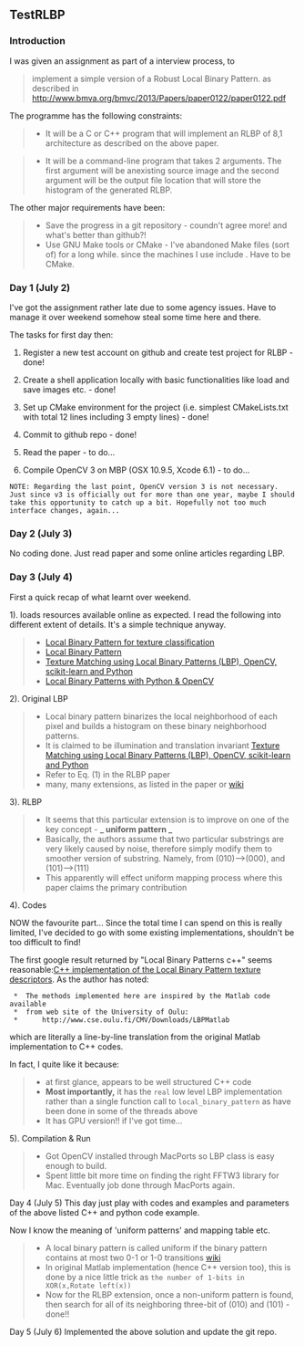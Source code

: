 ## TestRLBP

### Introduction
I was given an assignment as part of a interview process, to 
> implement a simple version of a Robust Local Binary Pattern. 
> as described in http://www.bmva.org/bmvc/2013/Papers/paper0122/paper0122.pdf

The programme has the following constraints:
>- It will be a C or C++ program that will implement an RLBP of 8,1 architecture as described on the above paper.

>- It will be a command-line program that takes 2 arguments. The first argument will be anexisting source image and the second argument will be the output file location that will store the histogram of the generated RLBP.

The other major requirements have been:
>- Save the progress in a git repository - coundn't agree more! and what's better than github?!
>- Use GNU Make tools or CMake - I've abandoned Make files (sort of) for a long while. since the machines I use include . Have to be CMake.



### Day 1 (July 2)
I've got the assignment rather late due to some agency issues. Have to manage it over weekend somehow steal some time here and there.

The tasks for first day then:

1) Register a new test account on github and create test project for RLBP - done!

2) Create a shell application locally with basic functionalities like load and save images etc. - done!

3) Set up CMake environment for the project (i.e. simplest CMakeLists.txt with total 12 lines including 3 empty lines) - done!

4) Commit to github repo - done!

5) Read the paper - to do...

6) Compile OpenCV 3 on MBP (OSX 10.9.5, Xcode 6.1) - to do...

```
NOTE: Regarding the last point, OpenCV version 3 is not necessary. Just since v3 is officially out for more than one year, maybe I should take this opportunity to catch up a bit. Hopefully not too much interface changes, again...
```

### Day 2 (July 3)
No coding done. Just read paper and some online articles regarding LBP.

### Day 3 (July 4)
First a quick recap of what learnt over weekend.

1). loads resources available online as expected. I read the following into different extent of details. It's a simple technique anyway.

>- [Local Binary Pattern for texture classification](http://scikit-image.org/docs/dev/auto_examples/plot_local_binary_pattern.html)
>- [Local Binary Pattern](http://pi-virtualworld.blogspot.co.uk/2014/01/local-binary-pattern.html)
>- [Texture Matching using Local Binary Patterns (LBP), OpenCV, scikit-learn and Python](http://hanzratech.in/2015/05/30/local-binary-patterns.html)
>- [Local Binary Patterns with Python & OpenCV](http://www.pyimagesearch.com/2015/12/07/local-binary-patterns-with-python-opencv/)

2). Original LBP
>- Local binary pattern binarizes the local neighborhood of each pixel and builds a histogram on these binary neighborhood patterns.
>- It is claimed to be illumination and translation invariant [Texture Matching using Local Binary Patterns (LBP), OpenCV, scikit-learn and Python](http://hanzratech.in/2015/05/30/local-binary-patterns.html)
>- Refer to Eq. (1) in the RLBP paper
>- many, many extensions, as listed in the paper or [wiki](https://en.wikipedia.org/wiki/Local_binary_patterns#cite_note-5)

3). RLBP
> - It seems that this particular extension is to improve on one of the key concept - **_ uniform pattern _**
> - Basically, the authors assume that two particular substrings are very likely caused by noise, therefore simply modify them to smoother version of substring. Namely, from (010)-->(000), and (101)-->(111)
> - This apparently will effect uniform mapping process where this paper claims the primary contribution

4). Codes

NOW the favourite part... Since the total time I can spend on this is really limited, I've decided to go with some existing implementations, shouldn't be too difficult to find!

The first google result returned by "Local Binary Patterns c++" seems reasonable:[C++ implementation of the Local Binary Pattern texture descriptors](https://github.com/nourani/LBP). As the author has noted: 
```
 *  The methods implemented here are inspired by the Matlab code available
 *  from web site of the University of Oulu:
 *  	http://www.cse.oulu.fi/CMV/Downloads/LBPMatlab
```

which are literally a line-by-line translation from the original Matlab implementation to C++ codes.

In fact, I quite like it because:
> - at first glance, appears to be well structured C++ code
> - **Most importantly,** it has the `real` low level LBP implementation rather than a single function call to `local_binary_pattern` as have been done in some of the threads above
> - It has GPU version!! if I've got time...

5). Compilation & Run
> - Got OpenCV installed through MacPorts so LBP class is easy enough to build. 
> - Spent little bit more time on finding the right FFTW3 library for Mac. Eventually job done through MacPorts again.

Day 4 (July 5)
This day just play with codes and examples and parameters of the above listed C++ and python code example.

Now I know the meaning of 'uniform patterns' and mapping table etc.
> - A local binary pattern is called uniform if the binary pattern contains at most two 0-1 or 1-0 transitions [wiki](https://en.wikipedia.org/wiki/Local_binary_patterns)
> - In original Matlab implementation (hence C++ version too), this is done by a nice little trick as `the number of 1-bits in XOR(x,Rotate left(x))`
> - Now for the RLBP extension, once a non-uniform pattern is found, then search for all of its neighboring three-bit of (010) and (101) - done!!

Day 5 (July 6)
Implemented the above solution and update the git repo.




